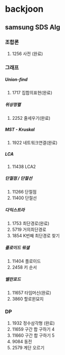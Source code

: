 # backjoon

## samsung SDS Alg
### 조합론
1. 1256 사전 (완료)
### 그래프
##### Union-find
1. 1717 집합의표현(완료)
##### 위상정렬
1. 2252 줄세우기(완료)
##### MST - Kruskal
1. 1922 네트워크연결(완료)
##### LCA
1. 11438 LCA2
##### 단절점 / 단절선
1. 11266 단절점
2. 11400 단절선
##### 다익스트라
1. 1753 최단경로(완료)
2. 5719 거의최단경로
3. 1854 K번째 최단경로 찾기
##### 플로이드 워셜
1. 11404 플로이드
2. 2458 키 순서
##### 벨만포드
1. 11657 타임머신(완료)
2. 3860 할로윈묘지
### DP
1. 1932 정수삼각형 (완료)
2. 11659 구간 합 구하기 4
3. 11660 구간 합 구하기 5
4. 9084 동전
5. 2579 계단 오르기